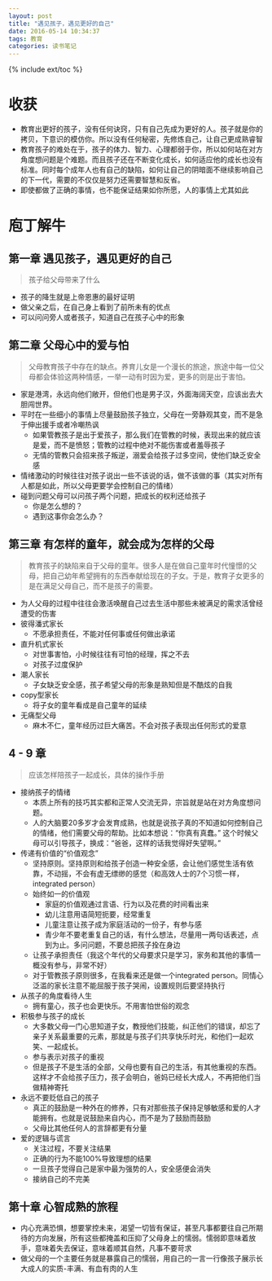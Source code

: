 ```yaml
---
layout: post
title: "遇见孩子，遇见更好的自己"
date: 2016-05-14 10:34:37
tags: 教育 
categories: 读书笔记
---
```

{% include ext/toc %}

# 收获
- 教育出更好的孩子，没有任何诀窍，只有自己先成为更好的人。孩子就是你的拷贝，下意识的模仿你。所以没有任何秘密，先修炼自己，让自己更成熟睿智
- 教育孩子的难处在于，孩子的体力、智力、心理都弱于你，所以如何站在对方角度想问题是个难题。而且孩子还在不断变化成长，如何适应他的成长也没有标准。同时每个成年人也有自己的缺陷，如何让自己的阴暗面不继续影响自己的下一代，需要的不仅仅是努力还需要智慧和反省。
- 即使都做了正确的事情，也不能保证结果如你所愿，人的事情上尤其如此

# 庖丁解牛

## 第一章 遇见孩子，遇见更好的自己

> 孩子给父母带来了什么

- 孩子的降生就是上帝恩惠的最好证明
- 做父亲之后，在自己身上看到了前所未有的优点
- 可以问问旁人或者孩子，知道自己在孩子心中的形象

## 第二章 父母心中的爱与怕

> 父母教育孩子中存在的缺点。养育儿女是一个漫长的旅途，旅途中每一位父母都会体验这两种情感，一举一动有时因为爱，更多的则是出于害怕。 

- 家是港湾，永远向他们敞开，但他们也是男子汉，外面海阔天空，应该出去大胆闯世界。
- 平时在一些细小的事情上尽量鼓励孩子独立，父母在一旁静观其变，而不是急于伸出援手或者冷嘲热讽
    + 如果管教孩子是出于爱孩子，那么我们在管教的时候，表现出来的就应该是爱，而不是愤怒；管教的过程中绝对不能伤害或者羞辱孩子
    + 无情的管教只会招来孩子叛逆，溺爱会给孩子过多空间，使他们缺乏安全感
- 情绪激动的时候往往对孩子说出一些不该说的话，做不该做的事（其实对所有人都是如此，所以父母更要学会控制自己的情绪）
- 碰到问题父母可以问孩子两个问题，把成长的权利还给孩子
    + 你是怎么想的？
    + 遇到这事你会怎么办？
 
## 第三章 有怎样的童年，就会成为怎样的父母

> 教育孩子的缺陷来自于父母的童年。很多人是在做自己童年时代憧憬的父母，把自己幼年希望拥有的东西奉献给现在的子女。于是，教育子女更多的是在满足父母自己，而不是孩子的需要。

- 为人父母的过程中往往会激活唤醒自己过去生活中那些未被满足的需求活曾经遭受的伤害
- 彼得潘式家长
    + 不愿承担责任，不能对任何事或任何做出承诺
- 直升机式家长
    + 对世事害怕，小时候往往有可怕的经理，挥之不去
    + 对孩子过度保护
- 潮人家长
    + 子女缺乏安全感，孩子希望父母的形象是熟知但是不酷炫的自我
- copy型家长
    + 将子女的童年看成是自己童年的延续
- 无痛型父母
    + 麻木不仁，童年经历过巨大痛苦。不会对孩子表现出任何形式的爱意

## 4 - 9 章 

> 应该怎样陪孩子一起成长，具体的操作手册

- 接纳孩子的情绪
    + 本质上所有的技巧其实都和正常人交流无异，宗旨就是站在对方角度想问题。
    + 人的大脑要20多岁才会发育成熟，也就是说孩子真的不知道如何控制自己的情绪，他们需要父母的帮助。比如本想说：“你真有真蠢。” 这个时候父母可以引导孩子，换成：“爸爸，这样的话我觉得好失望啊。”
- 传递有价值的“价值观念”
    + 坚持原则。坚持原则和给孩子创造一种安全感，会让他们感觉生活有依靠，不动摇，不会有虚无缥缈的感觉（和高效人士的7个习惯一样，integrated person）
    + 始终如一的价值观
        * 家庭的价值观通过言语、行为以及花费的时间看出来
        * 幼儿注意用语简短扼要，经常重复
        * 儿童注意让孩子成为家庭活动的一份子，有参与感
        * 青少年不要老重复自己的话，有什么想法，尽量用一两句话表述，点到为止。多问问题，不要总把孩子拴在身边
    + 让孩子承担责任（我这个年代的父母要求只是学习，家务和其他的事情一概没有参与，非常不好）
    + 对于管教孩子原则很多，在我看来还是做一个integrated person。同情心泛滥的家长注意不能屈服于孩子哭闹，设置规则后要坚持执行
- 从孩子的角度看待人生
    + 拥有童心，孩子也会更快乐。不用害怕世俗的观念
- 积极参与孩子的成长
    + 大多数父母一门心思知道子女，教授他们技能，纠正他们的错误，却忘了亲子关系最重要的元素，那就是与孩子们共享快乐时光，和他们一起欢笑、一起成长。
    + 参与表示对孩子的重视
    + 但是孩子不是生活的全部，父母也要有自己的生活，有其他重视的东西。这样才不会给孩子压力，孩子会明白，爸妈已经长大成人，不再把他们当做精神寄托
- 永远不要贬低自己的孩子
    + 真正的鼓励是一种外在的修养，只有对那些孩子保持足够敏感和爱的人才能拥有。也就是说鼓励来自内心，而不是为了鼓励而鼓励
    + 父母比其他任何人的言辞都更有分量
- 爱的逻辑与谎言
    + 关注过程，不要关注结果
    + 正确的行为不能100%导致理想的结果
    + 一旦孩子觉得自己是家中最为强势的人，安全感便会消失
    + 接纳自己的不完美

## 第十章 心智成熟的旅程
- 内心充满恐惧，想要掌控未来，渴望一切皆有保证，甚至凡事都要往自己所期待的方向发展，所有这些都掩盖和压抑了父母身上的懦弱。懦弱即意味着放手，意味着失去保证，意味着顺其自然，凡事不要苛求
- 做父母的一个主要任务就是暴露自己的懦弱，用自己的一言一行像孩子展示长大成人的实质-丰满、有血有肉的人生


